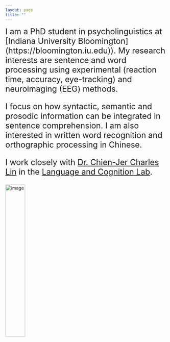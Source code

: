 ```yaml
---
layout: page
title: ""
---
```


<span style="font-size:25px"> 
I am a PhD student in psycholinguistics at [Indiana University Bloomington](https://bloomington.iu.edu)). My research interests are sentence and word processing using experimental (reaction time, accuracy, eye-tracking) and neuroimaging (EEG) methods.</font>

I focus on how syntactic, semantic and prosodic information can be integrated in sentence comprehension. I am also interested in written word recognition and orthographic processing in Chinese. 

I work closely with [Dr. Chien-Jer Charles Lin](https://sites.google.com/view/chienjerlin/home) in the [Language and Cognition Lab](https://sites.google.com/view/language-and-cognition/home).

</span>

<img src="https://zepliu.github.io/assets/image/pic3.png" alt="image" width="35%" height="auto">
